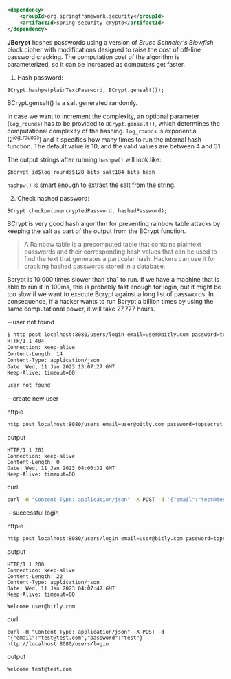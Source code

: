 ```xml
<dependency>      
    <groupId>org.springframework.security</groupId>
    <artifactId>spring-security-crypto</artifactId>
</dependency>
```

__JBcrypt__ hashes passwords using a version of _Bruce Schneier's Blowfish_ block cipher with modifications designed to raise the cost of off-line password cracking.
The computation cost of the algorithm is parameterized, so it can be increased as computers get faster.

1. Hash password:
```
BCrypt.hashpw(plainTextPassword, BCrypt.gensalt());
```

BCrypt.gensalt() is a salt generated randomly.

In case we want to increment the complexity, an optional parameter (`log_rounds`) has to be provided to `BCrypt.gensalt()`, which determines the computational complexity of the hashing. `log_rounds` is exponential (2<sup>_log_rounds_</sup>) and it specifies how many times to run the internal hash function. The default value is 10, and the valid values are between 4 and 31.

The output strings after running `hashpw()` will look like:

`$bcrypt_id$log_rounds$128_bits_salt184_bits_hash`

`hashpw()` is smart enough to extract the salt from the string.

2. Check hashed password:
```
BCrypt.checkpw(unencryptedPassword, hashedPassword);
```

BCrypt is very good hash algorithm for preventing rainbow table attacks by keeping the salt as part of the output from the BCrypt function.
> A Rainbow table is a precomputed table that contains plaintext passwords and their corresponding hash values that can be used to find the text that generates a particular hash. Hackers can use it for cracking hashed passwords stored in a database.

Bcrypt is 10,000 times slower than sha1 to run. If we have a machine that is able to run it in 100ms, this is probably fast enough for login, but it might be too slow if we want to execute Bcrypt against a long list of passwords. In consequence, if a hacker wants to run Bcrypt a billion times by using the same computational power, it will take 27,777 hours.






--user not found
```bash
$ http post localhost:8080/users/login email=user@bitly.com password=topsecret
HTTP/1.1 404
Connection: keep-alive
Content-Length: 14
Content-Type: application/json
Date: Wed, 11 Jan 2023 13:07:27 GMT
Keep-Alive: timeout=60

user not found

```

--create new user

httpie
```bash
http post localhost:8080/users email=user@bitly.com password=topsecret
```
output
```
HTTP/1.1 201
Connection: keep-alive
Content-Length: 0
Date: Wed, 11 Jan 2023 04:06:32 GMT
Keep-Alive: timeout=60

```

curl
```bash
curl -H "Content-Type: application/json" -X POST -d '{"email":"test@test.com","password":"test"}' http://localhost:8080/users
```

--successful login

httpie
```bash
http post localhost:8080/users/login email=user@bitly.com password=topsecret
```
output
```
HTTP/1.1 200
Connection: keep-alive
Content-Length: 22
Content-Type: application/json
Date: Wed, 11 Jan 2023 04:07:47 GMT
Keep-Alive: timeout=60

Welcome user@bitly.com

```

curl
```
curl -H "Content-Type: application/json" -X POST -d '{"email":"test@test.com","password":"test"}' http://localhost:8080/users/login
```
output
```
Welcome test@test.com
```



<!--
Ref:
https://sergiomartinrubio.com/articles/storing-passwords-securely-with-bcrypt-and-java/
https://github.com/smartinrub/bcrypt-service
-->